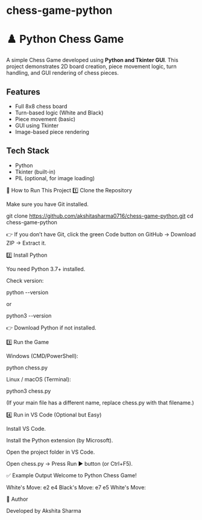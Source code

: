 # chess-game-python
# ♟️ Python Chess Game

A simple Chess Game developed using **Python and Tkinter GUI**. This project demonstrates 2D board creation, piece movement logic, turn handling, and GUI rendering of chess pieces.

## Features
- Full 8x8 chess board
- Turn-based logic (White and Black)
- Piece movement (basic)
- GUI using Tkinter
- Image-based piece rendering

## Tech Stack
- Python
- Tkinter (built-in)
- PIL (optional, for image loading)

🚀 How to Run This Project
1️⃣ Clone the Repository

Make sure you have Git installed.

git clone https://github.com/akshitasharma0716/chess-game-python.git
cd chess-game-python


👉 If you don’t have Git, click the green Code button on GitHub → Download ZIP → Extract it.

2️⃣ Install Python

You need Python 3.7+ installed.

Check version:

python --version


or

python3 --version


👉 Download Python if not installed.

3️⃣ Run the Game

Windows (CMD/PowerShell):

python chess.py


Linux / macOS (Terminal):

python3 chess.py


(If your main file has a different name, replace chess.py with that filename.)

4️⃣ Run in VS Code (Optional but Easy)

Install VS Code.

Install the Python extension (by Microsoft).

Open the project folder in VS Code.

Open chess.py → Press Run ▶ button (or Ctrl+F5).

✅ Example Output
Welcome to Python Chess Game!

White's Move: e2 e4
Black's Move: e7 e5
White's Move:

📌 Author

Developed by Akshita Sharma
